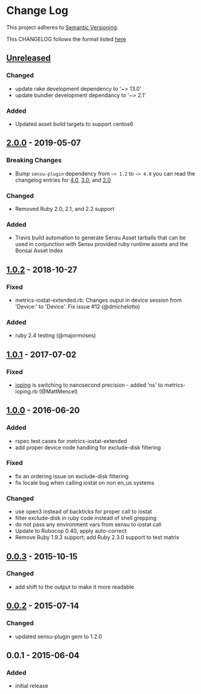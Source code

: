 # Change Log
This project adheres to [Semantic Versioning](http://semver.org/).

This CHANGELOG follows the format listed [here](https://github.com/sensu-plugins/community/blob/master/HOW_WE_CHANGELOG.md)

## [Unreleased]
### Changed 
- update rake development dependency to '~> 13.0'
- update bundler development dependancy to '~> 2.1'

### Added
- Updated asset build targets to support centos6

## [2.0.0] - 2019-05-07
### Breaking Changes
- Bump `sensu-plugin` dependency from `~> 1.2` to `~> 4.0` you can read the changelog entries for [4.0](https://github.com/sensu-plugins/sensu-plugin/blob/master/CHANGELOG.md#400---2018-02-17), [3.0](https://github.com/sensu-plugins/sensu-plugin/blob/master/CHANGELOG.md#300---2018-12-04), and [2.0](https://github.com/sensu-plugins/sensu-plugin/blob/master/CHANGELOG.md#v200---2017-03-29)

### Changed
- Removed Ruby 2.0, 2.1, and 2.2 support

### Added
- Travis build automation to generate Sensu Asset tarballs that can be used in conjunction with Sensu provided ruby runtime assets and the Bonsai Asset Index

## [1.0.2] - 2018-10-27
### Fixed
- metrics-iostat-extended.rb: Changes ouput in device session from 'Device:' to 'Device'. Fix issue  #12 (@dmichelotto)

### Added
- ruby 2.4 testing (@majormoses)

## [1.0.1] - 2017-07-02
### Fixed
- [ioping](https://github.com/koct9i/ioping) is switching to nanosecond precision - added 'ns' to metrics-ioping.rb (@MattMencel)

## [1.0.0] - 2016-06-20
### Added
- rspec test cases for metrics-iostat-extended
- add proper device node handling for exclude-disk filtering

### Fixed
- fix an ordering issue on exclude-disk filtering
- fix locale bug when calling iostat on non en_us systems

### Changed
- use open3 instead of backticks for proper call to iostat
- filter exclude-disk in ruby code instead of shell grepping
- do not pass any environment vars from sensu to iostat call
- Update to Rubocop 0.40, apply auto-correct
- Remove Ruby 1.9.3 support; add Ruby 2.3.0 support to test matrix

## [0.0.3] - 2015-10-15
### Changed
- add shift to the output to make it more readable

## [0.0.2] - 2015-07-14
### Changed
- updated sensu-plugin gem to 1.2.0

## 0.0.1 - 2015-06-04
### Added
- initial release

[Unreleased]: https://github.com/sensu-plugins/sensu-plugins-io-checks/compare/2.0.0...HEAD
[2.0.0]: https://github.com/sensu-plugins/sensu-plugins-io-checks/compare/1.0.2...2.0.0
[1.0.2]: https://github.com/sensu-plugins/sensu-plugins-io-checks/compare/1.0.1...1.0.2
[1.0.1]: https://github.com/sensu-plugins/sensu-plugins-io-checks/compare/1.0.0...1.0.1
[1.0.0]: https://github.com/sensu-plugins/sensu-plugins-io-checks/compare/0.0.3...1.0.0
[0.0.3]: https://github.com/sensu-plugins/sensu-plugins-io-checks/compare/0.0.2...0.0.3
[0.0.2]: https://github.com/sensu-plugins/sensu-plugins-io-checks/compare/0.0.1...0.0.2
